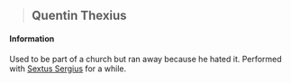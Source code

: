 >## Quentin Thexius

#### Information

Used to be part of a church but ran away because he hated it. Performed with [Sextus Sergius](../NPCs/Sextus%20Sergius.md) for a while.